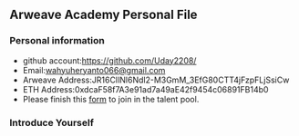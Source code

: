 ## Arweave Academy Personal File

### Personal information

- github account:https://github.com/Uday2208/
- Email:wahyuheryanto066@gmail.com
- Arweave Address:JR16CIlNl6Ndl2-M3GmM_3EfG80CTT4jFzpFLjSsiCw
- ETH Address:0xdcaF58f7A3e91ad7a49aE42f9454c06891FB14b0
- Please finish this [form](https://docs.google.com/forms/d/e/1FAIpQLSfWA5fIIcBgmRppm3jNz5vmf9Mai_QMVil-2pO4r7YKn_Zhtw/viewform?usp=sf_link) to join in the talent pool.

### Introduce Yourself